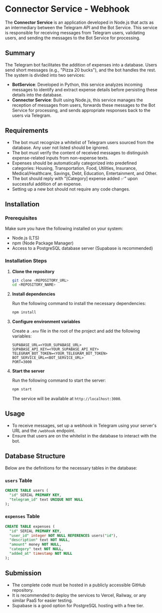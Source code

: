 
# Connector Service - Webhook

The **Connector Service** is an application developed in Node.js that acts as an intermediary between the Telegram API and the Bot Service. This service is responsible for receiving messages from Telegram users, validating users, and sending the messages to the Bot Service for processing.

## Summary

The Telegram bot facilitates the addition of expenses into a database. Users send short messages (e.g., "Pizza 20 bucks"), and the bot handles the rest. The system is divided into two services:

- **BotService**: Developed in Python, this service analyzes incoming messages to identify and extract expense details before persisting these details into the database.
- **Connector Service**: Built using Node.js, this service manages the reception of messages from users, forwards these messages to the Bot Service for processing, and sends appropriate responses back to the users via Telegram.

## Requirements

- The bot must recognize a whitelist of Telegram users sourced from the database. Any user not listed should be ignored.
- The bot must verify the content of received messages to distinguish expense-related inputs from non-expense texts.
- Expenses should be automatically categorized into predefined categories: Housing, Transportation, Food, Utilities, Insurance, Medical/Healthcare, Savings, Debt, Education, Entertainment, and Other.
- The bot should reply with "[Category] expense added ✅" upon successful addition of an expense.
- Setting up a new bot should not require any code changes.

## Installation

### Prerequisites

Make sure you have the following installed on your system:

- Node.js (LTS)
- npm (Node Package Manager)
- Access to a PostgreSQL database server (Supabase is recommended)

### Installation Steps

1. **Clone the repository**

   ```bash
   git clone <REPOSITORY_URL>
   cd <REPOSITORY_NAME>
   ```

2. **Install dependencies**

   Run the following command to install the necessary dependencies:

   ```bash
   npm install
   ```

3. **Configure environment variables**

   Create a `.env` file in the root of the project and add the following variables:

   ```plaintext
   SUPABASE_URL=<YOUR_SUPABASE_URL>
   SUPABASE_API_KEY=<YOUR_SUPABASE_API_KEY>
   TELEGRAM_BOT_TOKEN=<YOUR_TELEGRAM_BOT_TOKEN>
   BOT_SERVICE_URL=<BOT_SERVICE_URL>
   PORT=3000
   ```

4. **Start the server**

   Run the following command to start the server:

   ```bash
   npm start
   ```

   The service will be available at `http://localhost:3000`.

## Usage

- To receive messages, set up a webhook in Telegram using your server's URL and the `/webhook` endpoint.
- Ensure that users are on the whitelist in the database to interact with the bot.

## Database Structure

Below are the definitions for the necessary tables in the database:

### `users` Table

```sql
CREATE TABLE users (
  "id" SERIAL PRIMARY KEY,
  "telegram_id" text UNIQUE NOT NULL
);
```

### `expenses` Table

```sql
CREATE TABLE expenses (
  "id" SERIAL PRIMARY KEY,
  "user_id" integer NOT NULL REFERENCES users("id"),
  "description" text NOT NULL,
  "amount" money NOT NULL,
  "category" text NOT NULL,
  "added_at" timestamp NOT NULL
);
```

## Submission

- The complete code must be hosted in a publicly accessible GitHub repository.
- It is recommended to deploy the services to Vercel, Railway, or any similar PaaS for easier testing.
- Supabase is a good option for PostgreSQL hosting with a free tier.
